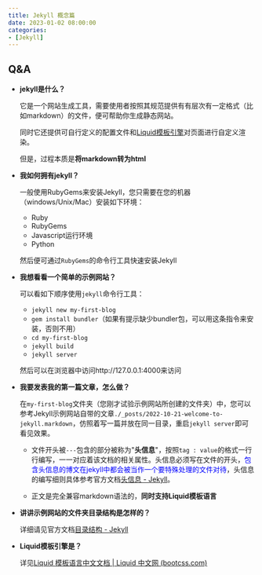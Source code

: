 ```yaml
---
title: Jekyll 概念篇
date: 2023-01-02 08:00:00
categories: 
- [Jekyll]
---
```


## Q&A

+ **jekyll是什么？**

  它是一个网站生成工具，需要使用者按照其规范提供有有层次有一定格式（比如markdown）的文件，便可帮助你生成静态网站。

  同时它还提供可自行定义的配置文件和[Liquid模板引擎](https://liquid.bootcss.com/)对页面进行自定义渲染。

  但是，过程本质是**将markdown转为html**

+ **我如何拥有jekyll？**

  一般使用RubyGems来安装Jekyll，您只需要在您的机器（windows/Unix/Mac）安装如下环境：

  + Ruby
  + RubyGems
  + Javascript运行环境
  + Python

  然后便可通过`RubyGems`的命令行工具快速安装Jekyll

+ **我想看看一个简单的示例网站？**

  可以看如下顺序使用`jekyll`命令行工具：

  + `jekyll new my-first-blog`
  + `gem install bundler`（如果有提示缺少bundler包，可以用这条指令来安装，否则不用）
  + `cd my-first-blog`
  + `jekyll build`
  + `jekyll server`

  然后可以在浏览器中访问http://127.0.0.1:4000来访问

+ **我要发表我的第一篇文章，怎么做？**

  在`my-first-blog`文件夹（您刚才试验示例网站所创建的文件夹）中，您可以参考Jekyll示例网站自带的文章`./_posts/2022-10-21-welcome-to-jekyll.markdown`，仿照着写一篇并放在同一目录，重启`jekyll server`即可看见效果。

  + 文件开头被`---`包含的部分被称为"**头信息**"，按照`tag : value`的格式一行行编写，一一对应着该文档的相关属性。头信息必须写在文件的开头，<font color=blue>包含头信息的博文在jekyll中都会被当作一个要特殊处理的文件对待</font>，头信息的编写细则具体参考官方文档[头信息 - Jekyll](http://jekyllcn.com/docs/frontmatter/)。

  + 正文是完全兼容markdown语法的，**同时支持Liquid模板语言**

+ **讲讲示例网站的文件夹目录结构是怎样的？**

  详细请见官方文档[目录结构 - Jekyll](http://jekyllcn.com/docs/structure/)

+ **Liquid模板引擎是？**

  详见[Liquid 模板语言中文文档 | Liquid 中文网 (bootcss.com)](https://liquid.bootcss.com/)

